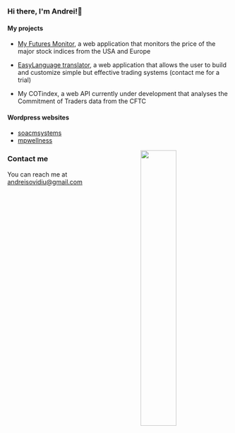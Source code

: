 ### Hi there, I'm Andrei!👋

#### My projects

* <a href="https://project1-production-daee.up.railway.app/" rel="nofollow">My Futures Monitor</a>, a web application that monitors the price of the major stock indices from the USA and Europe

* <a href="https://easylantranslator-production.up.railway.app/login" rel="nofollow">EasyLanguage translator</a>, a web application that allows the user to build and customize simple but effective trading systems (contact me for a trial)

* My COTindex, a web API currently under development that analyses the Commitment of Traders data from the CFTC 

#### Wordpress websites
* <a href="https://soacmsystems.com/" rel="nofollow">soacmsystems</a>
* <a href="https://mpwellness.net/" rel="nofollow">mpwellness</a>



<img align="right" width="40%" src="https://github-readme-stats.vercel.app/api/top-langs/?username=andreisovidiu&layout=compact&theme=tokyonight"/>


### Contact me
You can reach me at andreisovidiu@gmail.com

